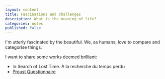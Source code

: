 ```yaml
---
layout: content
title: Fascinations and challenges
description: What is the meaning of life?
categories: notes
published: false
---
```

I'm utterly fascinated by the beautiful. We, as humans, love to compare and categorise things. 

I want to share some works deemed brilliant:

* In Search of Lost Time. À la recherche du temps perdu
* [Proust Questionnaire](https://en.wikipedia.org/wiki/Proust_Questionnaire)
